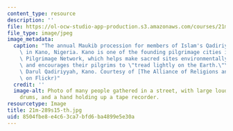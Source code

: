 ```yaml
---
content_type: resource
description: ''
file: https://ol-ocw-studio-app-production.s3.amazonaws.com/courses/21m-289-islam-media-spring-2015/8504fbe8e4c63ca7bfd6ba4899e5e30a_21m-289s15-th.jpg
file_type: image/jpeg
image_metadata:
  caption: "The annual Maukib procession for members of Islam's Qadiriyyah tradition\
    \ in Kano, Nigeria. Kano is one of the founding pilgrimage cities in the Green\
    \ Pilgrimage Network, which helps make sacred sites environmentally sustainable,\
    \ and encourages their pilgrims to \"tread lightly on the Earth.\"\_(Photo by\
    \ Darul Qadiriyyah, Kano. Courtesy of [The Alliance of Religions and Conservation](https://www.flickr.com/photos/53990852@N05/6282786548/)\
    \ on Flickr)"
  credit: ''
  image-alt: Photo of many people gathered in a street, with large loudspeakers, hand
    drums, and a hand holding up a tape recorder.
resourcetype: Image
title: 21m-289s15-th.jpg
uid: 8504fbe8-e4c6-3ca7-bfd6-ba4899e5e30a
---
```

